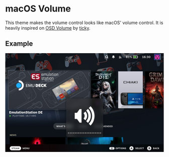 # macOS Volume

This theme makes the volume control looks like macOS' volume
control. It is heavily inspired on [OSD Volume](https://github.com/ticky/steam-deck-themes/tree/main/OSD%20Volume)
by [ticky](https://github.com/ticky).

## Example
![example](./imgs/example.jpeg)


